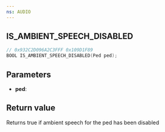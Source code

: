 ```yaml
---
ns: AUDIO
---
```

## IS_AMBIENT_SPEECH_DISABLED

```c
// 0x932C2D096A2C3FFF 0x109D1F89
BOOL IS_AMBIENT_SPEECH_DISABLED(Ped ped);
```

## Parameters
* **ped**:

## Return value
Returns true if ambient speech for the ped has been disabled
